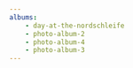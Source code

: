 ```yaml
---
albums:
    - day-at-the-nordschleife
    - photo-album-2
    - photo-album-4
    - photo-album-3
---
```

